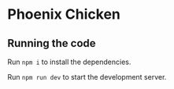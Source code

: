
  # Phoenix Chicken

 
  ## Running the code

  Run `npm i` to install the dependencies.

  Run `npm run dev` to start the development server.
  